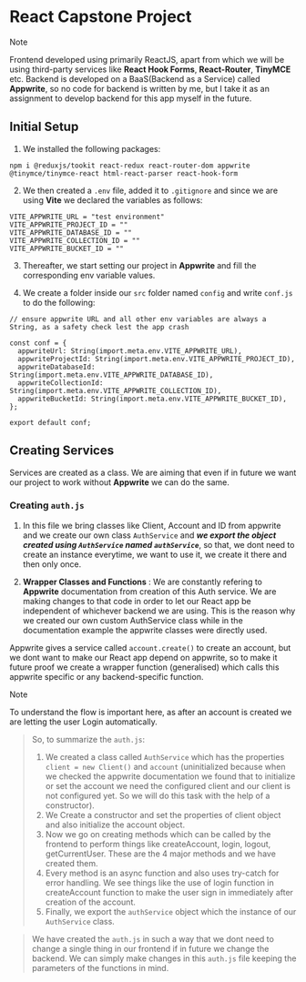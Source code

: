 # React Capstone Project

> [!NOTE]
> Frontend developed using primarily ReactJS, apart from which we will be using third-party services like **React Hook Forms**, **React-Router**, **TinyMCE** etc.
> Backend is developed on a BaaS(Backend as a Service) called **Appwrite**, so no code for backend is written by me, but I take it as an assignment to develop backend for this app myself in the future.

## Initial Setup

1. We installed the following packages:

```
npm i @reduxjs/tookit react-redux react-router-dom appwrite @tinymce/tinymce-react html-react-parser react-hook-form
```

2. We then created a `.env` file, added it to `.gitignore` and since we are using **Vite** we declared the variables as follows:

```
VITE_APPWRITE_URL = "test environment"
VITE_APPWRITE_PROJECT_ID = ""
VITE_APPWRITE_DATABASE_ID = ""
VITE_APPWRITE_COLLECTION_ID = ""
VITE_APPWRITE_BUCKET_ID = ""
```

3. Thereafter, we start setting our project in **Appwrite** and fill the corresponding env variable values.

4. We create a folder inside our `src` folder named `config` and write `conf.js` to do the following:

```
// ensure appwrite URL and all other env variables are always a String, as a safety check lest the app crash

const conf = {
  appwriteUrl: String(import.meta.env.VITE_APPWRITE_URL),
  appwriteProjectId: String(import.meta.env.VITE_APPWRITE_PROJECT_ID),
  appwriteDatabaseId: String(import.meta.env.VITE_APPWRITE_DATABASE_ID),
  appwriteCollectionId: String(import.meta.env.VITE_APPWRITE_COLLECTION_ID),
  appwriteBucketId: String(import.meta.env.VITE_APPWRITE_BUCKET_ID),
};

export default conf;

```

## Creating Services

Services are created as a class. We are aiming that even if in future we want our project to work without **Appwrite** we can do the same.

### Creating `auth.js`

1. In this file we bring classes like Client, Account and ID from appwrite and we create our own class `AuthService` and **_we export the object created using `AuthService` named `authService`_**, so that, we dont need to create an instance everytime, we want to use it, we create it there and then only once.

2. **Wrapper Classes and Functions** : We are constantly refering to **Appwrite** documentation from creation of this Auth service. We are making changes to that code in order to let our React app be independent of whichever backend we are using. This is the reason why we created our own custom AuthService class while in the documentation example the appwrite classes were directly used.

Appwrite gives a service called `account.create()` to create an account, but we dont want to make our React app depend on appwrite, so to make it future proof we create a wrapper function (generalised) which calls this appwrite specific or any backend-specific function.

> [!NOTE]
> To understand the flow is important here, as after an account is created we are letting the user Login automatically.

> So, to summarize the `auth.js`:
>
> 1. We created a class called `AuthService` which has the properties `client = new Client()` and `account` (uninitialized because when we checked the appwrite documentation we found that to initialize or set the account we need the configured client and our client is not configured yet. So we will do this task with the help of a constructor).
> 2. We Create a constructor and set the properties of client object and also initialize the account object.
> 3. Now we go on creating methods which can be called by the frontend to perform things like createAccount, login, logout, getCurrentUser. These are the 4 major methods and we have created them.
> 4. Every method is an async function and also uses try-catch for error handling. We see things like the use of login function in createAccount function to make the user sign in immediately after creation of the account.
> 5. Finally, we export the `authService` object which the instance of our `AuthService` class.

> We have created the `auth.js` in such a way that we dont need to change a single thing in our frontend if in future we change the backend. We can simply make changes in this `auth.js` file keeping the parameters of the functions in mind.
